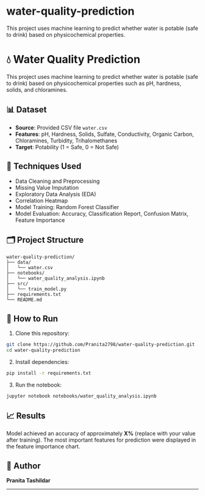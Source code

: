 # water-quality-prediction
This project uses machine learning to predict whether water is potable (safe to drink) based on physicochemical properties.

# 💧 Water Quality Prediction

This project uses machine learning to predict whether water is potable (safe to drink) based on physicochemical properties such as pH, hardness, solids, and chloramines.

## 📊 Dataset
- **Source**: Provided CSV file `water.csv`
- **Features**: pH, Hardness, Solids, Sulfate, Conductivity, Organic Carbon, Chloramines, Turbidity, Trihalomethanes
- **Target**: Potability (1 = Safe, 0 = Not Safe)

## 🧠 Techniques Used
- Data Cleaning and Preprocessing
- Missing Value Imputation
- Exploratory Data Analysis (EDA)
- Correlation Heatmap
- Model Training: Random Forest Classifier
- Model Evaluation: Accuracy, Classification Report, Confusion Matrix, Feature Importance

## 🗂️ Project Structure
```
water-quality-prediction/
├── data/
│   └── water.csv
├── notebooks/
│   └── water_quality_analysis.ipynb
├── src/
│   └── train_model.py
├── requirements.txt
└── README.md
```

## 🚀 How to Run
1. Clone this repository:
```bash
git clone https://github.com/Pranita2798/water-quality-prediction.git
cd water-quality-prediction
```

2. Install dependencies:
```bash
pip install -r requirements.txt
```

3. Run the notebook:
```bash
jupyter notebook notebooks/water_quality_analysis.ipynb
```

## 📈 Results
Model achieved an accuracy of approximately **X%** (replace with your value after training).
The most important features for prediction were displayed in the feature importance chart.

## 📌 Author
**Pranita Tashildar**

---

